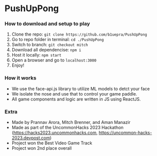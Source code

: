 # PushUpPong

### How to download and setup to play
1. Clone the repo: ```git clone https://github.com/b1uepra/PushUpPong```
2. Go to repo folder in terminal: ```cd ./PushUpPong```
3. Switch to branch: ```git checkout mitch```
5. Download all dependencise: ```npm i```
6. Host it locally: ```npm start```
7. Open a browser and go to ```localhost:3000```
8. Enjoy!

### How it works
* We use the face-api.js library to utilize ML models to detct your face
* We isolate the nose and use that to control your game paddle.
* All game components and logic are written in JS using ReactJS.

### Extra
* Made by Prannav Arora, Mitch Brenner, and Aman Manazir
* Made as part of the UncommonHacks 2023 Hackathon (https://hacks2023.uncommonhacks.com, https://uncommon-hacks-2023.devpost.com)
* Project won the Best Video Game Track
* Project won 2nd place overall








